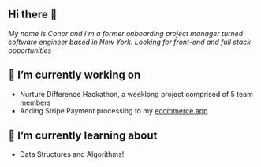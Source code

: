 ## Hi there 👋
_My name is Conor and I'm a former onboarding project manager turned software engineer based in New York. Looking for front-end and full stack opportunities_ <br/>

## 🔭 I’m currently working on 
- Nurture Difference Hackathon, a weeklong project comprised of 5 team members
- Adding Stripe Payment processing to my [ecommerce app](https://github.com/cmur11/ecom-app-frontend)
## 🌱 I’m currently learning about
- Data Structures and Algorithms!

<!--
**cmur11/cmur11** is a ✨ _special_ ✨ repository because its `README.md` (this file) appears on your GitHub profile.

Here are some ideas to get you started:

 🔭 I’m currently working on ...
- 🌱 I’m currently learning ...
- 👯 I’m looking to collaborate on ...
- 🤔 I’m looking for help with ...
- 💬 Ask me about ...
- 📫 How to reach me: ...
- 😄 Pronouns: ...
- ⚡ Fun fact: ...
-->
